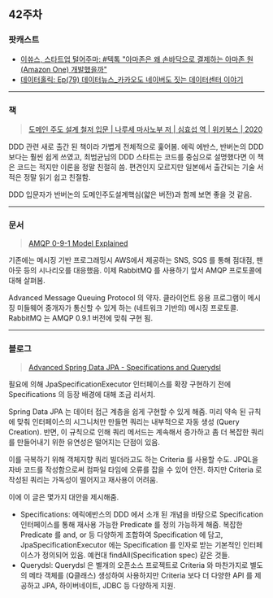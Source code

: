 ## 42주차

### 팟캐스트

- [이쓔스, 스타트업 털어주마: #텍톡 "아마존은 왜 손바닥으로 결제하는 아마존 원(Amazon One) 개발했을까"](http://www.podbbang.com/ch/1771866?e=23811219)
- [데이터홀릭: Ep(79) 데이터뉴스_카카오도 네이버도 짓는 데이터센터 이야기](http://www.podbbang.com/ch/1771386?e=23809074)

--- 

### 책

> [도메인 주도 설계 철저 입문 | 나루세 마사노부 저 | 심효섭 역 | 위키북스 | 2020](https://book.naver.com/bookdb/book_detail.nhn?bid=16778491)

DDD 관련 새로 출간 된 책이라 가볍게 전체적으로 훑어봄. 에릭 에반스, 반버논의 DDD 보다는 훨씬 쉽게 쓰였고, 최범균님의 DDD 스타트는 코드를 중심으로 설명했다면 이 책은 코드는 적지만 이론을 정말 친절히 씀. 편견인지 모르지만 일본에서 출간되는 기술 서적은 정말 읽기 쉽고 친절함. 

DDD 입문자가 반버논의 도메인주도설계핵심(얇은 버전)과 함께 보면 좋을 것 같음.

--- 

### 문서

> [AMQP 0-9-1 Model Explained](https://www.rabbitmq.com/tutorials/amqp-concepts.html)

기존에는 메시징 기반 프로그래밍시 AWS에서 제공하는 SNS, SQS 를 통해 점대점, 팬아웃 등의 시나리오를 대응했음. 이제 RabbitMQ 를 사용하기 앞서 AMQP 프로토콜에 대해 살펴봄.

Advanced Message Queuing Protocol 의 약자. 클라이언트 응용 프로그램이 메시징 미들웨어 중개자가 통신할 수 있게 하는 (네트워크 기반의) 메시징 프로토콜. RabbitMQ 는 AMQP 0.9.1 버전에 맞춰 구현 됨. 

--- 

### 블로그

> [Advanced Spring Data JPA - Specifications and Querydsl](https://spring.io/blog/2011/04/26/advanced-spring-data-jpa-specifications-and-querydsl/)

필요에 의해 JpaSpecificationExecutor 인터페이스를 확장 구현하기 전에 Specifications 의 등장 배경에 대해 조금 리서치.

Spring Data JPA 는 데이터 접근 계층을 쉽게 구현할 수 있게 해줌.  미리 약속 된 규칙에 맞춰 인터페이스의 시그니처만 만들면 쿼리는 내부적으로 자동 생성 (Query Creation). 반면, 이 규칙으로 인해 쿼리 메서드는 계속해서 증가하고 좀 더 복잡한 쿼리를 만들어내기 위한 유연성은 떨어지는 단점이 있음.

이를 극복하기 위해 객체지향 쿼리 빌더라고도 하는 Criteria 를 사용할 수도. JPQL을 자바 코드를 작성함으로써 컴파일 타임에 오류를 잡을 수 있어 안전. 하지만 Criteria 로 작성된 쿼리는 가독성이 떨어지고 재사용이 어려움.

이에 이 글은 몇가지 대안을 제시해줌.

- Specifications: 에릭에반스의 DDD 에서 소개 된 개념을 바탕으로 Specification 인터페이스를 통해 재사용 가능한 Predicate 를 정의 가능하게 해줌. 복잡한  Predicate 를 and, or 등 다양하게 조합하여 Specification 에 담고, JpaSpecificationExecutor 에는 Specification 를 인자로 받는 기본적인 인터페이스가 정의되어 있음. 예컨대 findAll(Specification spec) 같은 것들.
- Querydsl: Querydsl 은 별개의 오픈소스 프로젝트로 Criteria 와 마찬가지로 별도의 메타 객체를 (Q클래스) 생성하여 사용하지만 Criteria 보다 더 다양한 API 를 제공하고 JPA, 하이버네이트, JDBC 등 다양하게 지원.
